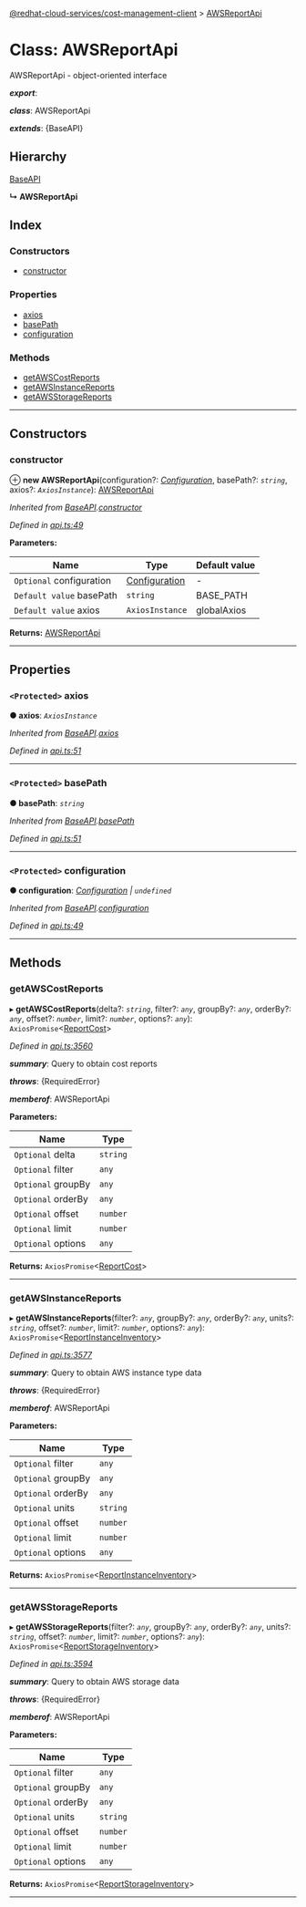 [@redhat-cloud-services/cost-management-client](../README.md) > [AWSReportApi](../classes/awsreportapi.md)

# Class: AWSReportApi

AWSReportApi - object-oriented interface

*__export__*: 

*__class__*: AWSReportApi

*__extends__*: {BaseAPI}

## Hierarchy

 [BaseAPI](baseapi.md)

**↳ AWSReportApi**

## Index

### Constructors

* [constructor](awsreportapi.md#constructor)

### Properties

* [axios](awsreportapi.md#axios)
* [basePath](awsreportapi.md#basepath)
* [configuration](awsreportapi.md#configuration)

### Methods

* [getAWSCostReports](awsreportapi.md#getawscostreports)
* [getAWSInstanceReports](awsreportapi.md#getawsinstancereports)
* [getAWSStorageReports](awsreportapi.md#getawsstoragereports)

---

## Constructors

<a id="constructor"></a>

###  constructor

⊕ **new AWSReportApi**(configuration?: *[Configuration](configuration.md)*, basePath?: *`string`*, axios?: *`AxiosInstance`*): [AWSReportApi](awsreportapi.md)

*Inherited from [BaseAPI](baseapi.md).[constructor](baseapi.md#constructor)*

*Defined in [api.ts:49](https://github.com/RedHatInsights/javascript-clients/blob/master/packages/cost-management/api.ts#L49)*

**Parameters:**

| Name | Type | Default value |
| ------ | ------ | ------ |
| `Optional` configuration | [Configuration](configuration.md) | - |
| `Default value` basePath | `string` |  BASE_PATH |
| `Default value` axios | `AxiosInstance` |  globalAxios |

**Returns:** [AWSReportApi](awsreportapi.md)

___

## Properties

<a id="axios"></a>

### `<Protected>` axios

**● axios**: *`AxiosInstance`*

*Inherited from [BaseAPI](baseapi.md).[axios](baseapi.md#axios)*

*Defined in [api.ts:51](https://github.com/RedHatInsights/javascript-clients/blob/master/packages/cost-management/api.ts#L51)*

___
<a id="basepath"></a>

### `<Protected>` basePath

**● basePath**: *`string`*

*Inherited from [BaseAPI](baseapi.md).[basePath](baseapi.md#basepath)*

*Defined in [api.ts:51](https://github.com/RedHatInsights/javascript-clients/blob/master/packages/cost-management/api.ts#L51)*

___
<a id="configuration"></a>

### `<Protected>` configuration

**● configuration**: *[Configuration](configuration.md) \| `undefined`*

*Inherited from [BaseAPI](baseapi.md).[configuration](baseapi.md#configuration)*

*Defined in [api.ts:49](https://github.com/RedHatInsights/javascript-clients/blob/master/packages/cost-management/api.ts#L49)*

___

## Methods

<a id="getawscostreports"></a>

###  getAWSCostReports

▸ **getAWSCostReports**(delta?: *`string`*, filter?: *`any`*, groupBy?: *`any`*, orderBy?: *`any`*, offset?: *`number`*, limit?: *`number`*, options?: *`any`*): `AxiosPromise`<[ReportCost](../interfaces/reportcost.md)>

*Defined in [api.ts:3560](https://github.com/RedHatInsights/javascript-clients/blob/master/packages/cost-management/api.ts#L3560)*

*__summary__*: Query to obtain cost reports

*__throws__*: {RequiredError}

*__memberof__*: AWSReportApi

**Parameters:**

| Name | Type |
| ------ | ------ |
| `Optional` delta | `string` |
| `Optional` filter | `any` |
| `Optional` groupBy | `any` |
| `Optional` orderBy | `any` |
| `Optional` offset | `number` |
| `Optional` limit | `number` |
| `Optional` options | `any` |

**Returns:** `AxiosPromise`<[ReportCost](../interfaces/reportcost.md)>

___
<a id="getawsinstancereports"></a>

###  getAWSInstanceReports

▸ **getAWSInstanceReports**(filter?: *`any`*, groupBy?: *`any`*, orderBy?: *`any`*, units?: *`string`*, offset?: *`number`*, limit?: *`number`*, options?: *`any`*): `AxiosPromise`<[ReportInstanceInventory](../interfaces/reportinstanceinventory.md)>

*Defined in [api.ts:3577](https://github.com/RedHatInsights/javascript-clients/blob/master/packages/cost-management/api.ts#L3577)*

*__summary__*: Query to obtain AWS instance type data

*__throws__*: {RequiredError}

*__memberof__*: AWSReportApi

**Parameters:**

| Name | Type |
| ------ | ------ |
| `Optional` filter | `any` |
| `Optional` groupBy | `any` |
| `Optional` orderBy | `any` |
| `Optional` units | `string` |
| `Optional` offset | `number` |
| `Optional` limit | `number` |
| `Optional` options | `any` |

**Returns:** `AxiosPromise`<[ReportInstanceInventory](../interfaces/reportinstanceinventory.md)>

___
<a id="getawsstoragereports"></a>

###  getAWSStorageReports

▸ **getAWSStorageReports**(filter?: *`any`*, groupBy?: *`any`*, orderBy?: *`any`*, units?: *`string`*, offset?: *`number`*, limit?: *`number`*, options?: *`any`*): `AxiosPromise`<[ReportStorageInventory](../interfaces/reportstorageinventory.md)>

*Defined in [api.ts:3594](https://github.com/RedHatInsights/javascript-clients/blob/master/packages/cost-management/api.ts#L3594)*

*__summary__*: Query to obtain AWS storage data

*__throws__*: {RequiredError}

*__memberof__*: AWSReportApi

**Parameters:**

| Name | Type |
| ------ | ------ |
| `Optional` filter | `any` |
| `Optional` groupBy | `any` |
| `Optional` orderBy | `any` |
| `Optional` units | `string` |
| `Optional` offset | `number` |
| `Optional` limit | `number` |
| `Optional` options | `any` |

**Returns:** `AxiosPromise`<[ReportStorageInventory](../interfaces/reportstorageinventory.md)>

___

